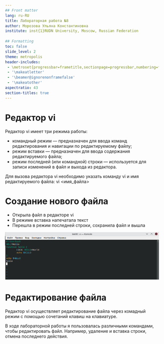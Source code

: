 ```yaml
---
## Front matter
lang: ru-RU
title: Лабораторная работа №8
author: Морозова Ульяна Константиновна
institute: inst{1}RUDN University, Moscow, Russian Federation

## Formatting
toc: false
slide_level: 2
theme: metropolis
header-includes: 
 - \metroset{progressbar=frametitle,sectionpage=progressbar,numbering=fraction}
 - '\makeatletter'
 - '\beamer@ignorenonframefalse'
 - '\makeatother'
aspectratio: 43
section-titles: true
---
```


# Редактор vi

Редактор vi имеет три режима работы:

 - командный режим — предназначен для ввода команд редактирования и навигации по редактируемому файлу;
 - режим вставки — предназначен для ввода содержания редактируемого файла;
 - режим последней (или командной) строки — используется для записи изменений в файл и выхода из редактора.

Для вызова редактора vi необходимо указать команду vi и имя редактируемого файла:
vi <имя_файла>

# Создание нового файла 

 - Открыла файл в редакторе vi
 - В режиме вставка напечатала текст
 - Перешла в режим последней строки, сохранила файл и вышла
 
![vi](2.png)

# Редактирование файла

Редактор vi осуществляет редактирование файла через комадный режим с помощью сочетаний клавиш на клавиатуре.

В ходе лабораторной работы я пользовалась различными командами, чтобы редактировать файл. Например, удаление и вставка строки, отмена последнего действия.



